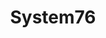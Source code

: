 ---
title: System76
type: postcard
cover: '/images/articles/linux/system76/system76.webp'
weight: 20
---